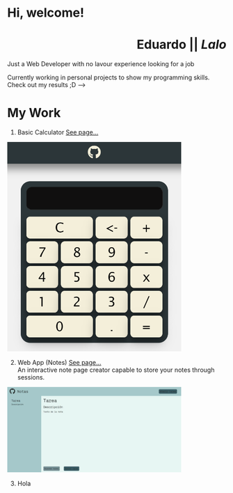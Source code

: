 # Hi, welcome!

<div align="right">

# **Eduardo** || **_Lalo_**

</div>

Just a Web Developer with no lavour experience looking for a job

Currently working in personal projects to show my programming skills. Check out my results ;D -->

# My Work

1. Basic Calculator [See page...](https://dastlsito.github.io/calculadora-basica/)

<img width="400" height="auto" src="media/calculatorpage.png">

2. Web App (Notes) [See page...](https://github.com/DASTLSITO/AppDeNotas)
   <br>
   An interactive note page creator capable to store your notes through sessions.

<img width="400" height="auto" src="media/notasPreview.jpg">

3. Hola

